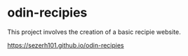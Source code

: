 # odin-recipies
This project involves the creation of a basic recipie website.

https://sezerh101.github.io/odin-recipies